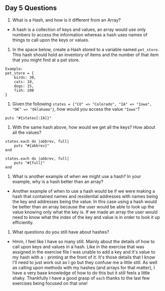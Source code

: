 ## Day 5 Questions

1. What is a Hash, and how is it different from an Array?
 * A hash is a collection of keys and values, an array would use only numbers to access the information whereas a hash uses names of things to call upon the keys or values.   

1. In the space below, create a Hash stored to a variable named `pet_store`.  This hash should hold an inventory of items and the number of that item that you might find at a pet store.
```
Example:
pet_store = {
    birds: 30,
    cats: 10,
    dogs: 15,
    fish: 200
}
```

1. Given the following `states = {"CO" => "Colorado", "IA" => "Iowa", "OK" => "Oklahoma"}`, how would you access the value `"Iowa"`?
```
puts "#{states[:IA]}"
```

1. With the same hash above, how would we get all the keys?  How about all the values?
```
states.each do |abbrev, full|
    puts "#{abbrev}"
end      
```
```
states.each do |abbrev, full|
    puts "#{full}"
end
```

1. What is another example of when we might use a hash?  In your example, why is a hash better than an array?
 * Another example of when to use a hash would be if we were making a hash that contained names and residential addresses with names being the key and addresses being the value. In this case using a hash would be better than an array because the user would be able to look up the value knowing only what the key is. If we made an array the user would need to know what the index of the key and value is in order to look it up efficiently.

1. What questions do you still have about hashes?
 * Hmm, I feel like I have so many still. Mainly about the details of how to call upon keys and values in a hash. Like in the exercise that was assigned in the exercise file I was unable to add a key and it's value to my hash with a `:` printing at the front of it. It's those details that I know I'll need to just work out as I go but they confuse me a little still. As well as calling upon methods with my hashes (and arrays for that matter), I have a very base knowledge of how to do this but it still feels a little shaky.  Thankfully I have a good grasp of `each` thanks to the last few exercises being focused on that one!
